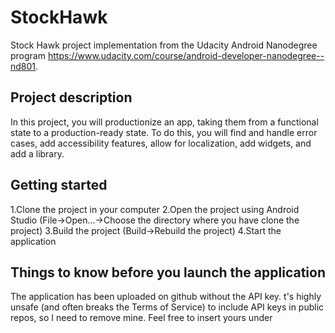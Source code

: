 # StockHawk
Stock Hawk project implementation from the Udacity Android Nanodegree program https://www.udacity.com/course/android-developer-nanodegree--nd801. 

## Project description
In this project, you will productionize an app, taking them from a functional state to a production-ready state. To do this, you will find and handle error cases, add accessibility features, allow for localization, add widgets, and add a library.

## Getting started
1.Clone the project in your computer
2.Open the project using Android Studio (File->Open...->Choose the directory where you have clone the project)
3.Build the project (Build->Rebuild the project)
4.Start the application

## Things to know before you launch the application
The application has been uploaded on github without the API key. t's highly unsafe (and often breaks the Terms of Service) to include API keys in public repos, so I need to remove mine. Feel free to insert yours under <tbc>
